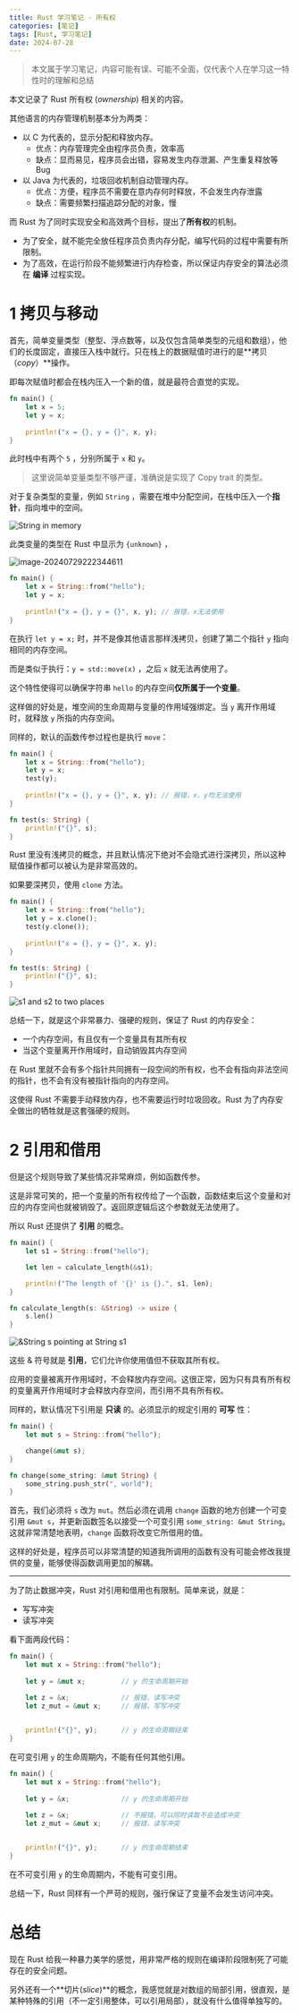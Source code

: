 ```yaml
---
title: Rust 学习笔记 - 所有权
categories: [笔记]
tags: [Rust, 学习笔记]
date: 2024-07-28
---
```


> 本文属于学习笔记，内容可能有误、可能不全面，仅代表个人在学习这一特性时的理解和总结

本文记录了 Rust 所有权 (*ownership*) 相关的内容。

<!--more-->



其他语言的内存管理机制基本分为两类：

- 以 C 为代表的，显示分配和释放内存。
    - 优点：内存管理完全由程序员负责，效率高
    - 缺点：显而易见，程序员会出错，容易发生内存泄漏、产生重复释放等Bug
- 以 Java 为代表的，垃圾回收机制自动管理内存。
    - 优点：方便，程序员不需要在意内存何时释放，不会发生内存泄露
    - 缺点：需要频繁扫描追踪分配的对象，慢




 而 Rust 为了同时实现安全和高效两个目标，提出了**所有权**的机制。

- 为了安全，就不能完全放任程序员负责内存分配，编写代码的过程中需要有所限制。
- 为了高效，在运行阶段不能频繁进行内存检查，所以保证内存安全的算法必须在 **编译** 过程实现。



# 1 拷贝与移动

首先，简单变量类型（整型、浮点数等，以及仅包含简单类型的元组和数组），他们的长度固定，直接压入栈中就行。只在栈上的数据赋值时进行的是**拷贝（*copy*）**操作。

即每次赋值时都会在栈内压入一个新的值，就是最符合直觉的实现。

```rust
fn main() {
    let x = 5;
    let y = x;
    
    println!("x = {}, y = {}", x, y);
}
```

此时栈中有两个 `5` ，分别所属于 `x` 和 `y`。

> 这里说简单变量类型不够严谨，准确说是实现了 Copy trait 的类型。



对于复杂类型的变量，例如 `String` ，需要在堆中分配空间，在栈中压入一个**指针**，指向堆中的空间。

![String in memory](https://gitee.com/Cishoon/pic-bed/raw/master/202407292226831.svg)

此类变量的类型在 Rust 中显示为 `{unknown}` ，

![image-20240729222344611](https://gitee.com/Cishoon/pic-bed/raw/master/202407292223784.png)



```rust
fn main() {
    let x = String::from("hello");
    let y = x;
    
    println!("x = {}, y = {}", x, y); // 报错，x无法使用
}
```

在执行 `let y = x;` 时，并不是像其他语言那样浅拷贝，创建了第二个指针 `y` 指向相同的内存空间。

而是类似于执行：`y = std::move(x)` ，之后 `x` 就无法再使用了。

这个特性使得可以确保字符串 `hello` 的内存空间**仅所属于一个变量**。

这样做的好处是，堆空间的生命周期与变量的作用域强绑定。当 `y` 离开作用域时，就释放 `y` 所指的内存空间。

同样的，默认的函数传参过程也是执行 `move`：

```rust
fn main() {
    let x = String::from("hello");
    let y = x;
    test(y);
    
    println!("x = {}, y = {}", x, y); // 报错，x、y均无法使用
}

fn test(s: String) {
    println!("{}", s);
}
```



Rust 里没有浅拷贝的概念，并且默认情况下绝对不会隐式进行深拷贝，所以这种赋值操作都可以被认为是非常高效的。

如果要深拷贝，使用 `clone` 方法。

```rust
fn main() {
    let x = String::from("hello");
    let y = x.clone();
    test(y.clone());
    
    println!("x = {}, y = {}", x, y); 
}

fn test(s: String) {
    println!("{}", s);
}
```

![s1 and s2 to two places](https://gitee.com/Cishoon/pic-bed/raw/master/202407292253395.svg)





总结一下，就是这个非常暴力、强硬的规则，保证了 Rust 的内存安全：

- 一个内存空间，有且仅有一个变量具有其所有权
- 当这个变量离开作用域时，自动销毁其内存空间

在 Rust 里就不会有多个指针共同拥有一段空间的所有权，也不会有指向非法空间的指针，也不会有没有被指针指向的内存空间。

这使得 Rust 不需要手动释放内存，也不需要运行时垃圾回收。Rust 为了内存安全做出的牺牲就是这套强硬的规则。



# 2 引用和借用

但是这个规则导致了某些情况非常麻烦，例如函数传参。

这是非常可笑的，把一个变量的所有权传给了一个函数，函数结束后这个变量和对应的内存空间也就被销毁了。返回原逻辑后这个参数就无法使用了。



 所以 Rust 还提供了 **引用** 的概念。

```rust
fn main() {
    let s1 = String::from("hello");

    let len = calculate_length(&s1);

    println!("The length of '{}' is {}.", s1, len);
}

fn calculate_length(s: &String) -> usize {
    s.len()
}
```

![&String s pointing at String s1](https://gitee.com/Cishoon/pic-bed/raw/master/202407292254851.svg)

这些 & 符号就是 **引用**，它们允许你使用值但不获取其所有权。

应用的变量被离开作用域时，不会释放内存空间。这很正常，因为只有具有所有权的变量离开作用域时才会释放内存空间，而引用不具有所有权。



同样的，默认情况下引用是 **只读** 的。必须显示的规定引用的 **可写** 性：

```rust
fn main() {
    let mut s = String::from("hello");

    change(&mut s);
}

fn change(some_string: &mut String) {
    some_string.push_str(", world");
}
```

首先，我们必须将 `s` 改为 `mut`。然后必须在调用 `change` 函数的地方创建一个可变引用 `&mut s`，并更新函数签名以接受一个可变引用 `some_string: &mut String`。这就非常清楚地表明，`change` 函数将改变它所借用的值。



这样的好处是，程序员可以非常清楚的知道我所调用的函数有没有可能会修改我提供的变量，能够使得函数调用更加的解耦。



---

为了防止数据冲突，Rust 对引用和借用也有限制。简单来说，就是：

- 写写冲突
- 读写冲突



看下面两段代码：

```rust
fn main() {
    let mut x = String::from("hello");
    
    let y = &mut x; 		// y 的生命周期开始

    let z = &x;				// 报错，读写冲突
    let z_mut = &mut x;		// 报错，写写冲突

    
    println!("{}", y);		// y 的生命周期结束
}
```

在可变引用 `y` 的生命周期内，不能有任何其他引用。



```rust
fn main() {
    let mut x = String::from("hello");
    
    let y = &x; 			// y 的生命周期开始

    let z = &x;				// 不报错，可以同时读取不会造成冲突
    let z_mut = &mut x;		// 报错，读写冲突

    
    println!("{}", y);		// y 的生命周期结束
}
```

在不可变引用 `y` 的生命周期内，不能有可变引用。



总结一下，Rust 同样有一个严苛的规则，强行保证了变量不会发生访问冲突。



# 总结

现在 Rust 给我一种暴力美学的感觉，用非常严格的规则在编译阶段限制死了可能存在的安全问题。



另外还有一个**切片(*slice*)**的概念，我感觉就是对数组的局部引用，很直观，是某种特殊的引用（不一定引用整体，可以引用局部），就没有什么值得单独写的。

